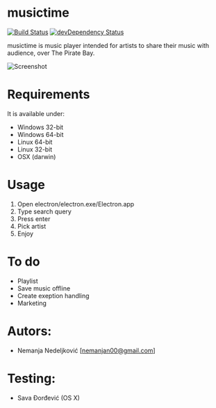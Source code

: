 # musictime

[![Build Status](https://travis-ci.org/nemanjan00/musictime.svg?branch=master)](https://travis-ci.org/nemanjan00/musictime)
[![devDependency Status](https://david-dm.org/nemanjan00/musictime/dev-status.svg)](https://david-dm.org/nemanjan00/musictime#info=devDependencies)

musictime is music player intended for artists to share their music with audience, over The Pirate Bay. 

![Screenshot](https://raw.githubusercontent.com/nemanjan00/musictime/master/screenshots/01.jpg)

# Requirements

It is available under: 

- Windows 32-bit
- Windows 64-bit
- Linux 64-bit
- Linux 32-bit
- OSX (darwin)

# Usage

1) Open electron/electron.exe/Electron.app
2) Type search query
3) Press enter
4) Pick artist
5) Enjoy

# To do

- Playlist
- Save music offline
- Create exeption handling
- Marketing

# Autors: 

- Nemanja Nedeljković [nemanjan00@gmail.com]

# Testing: 

- Sava Đorđević (OS X)

